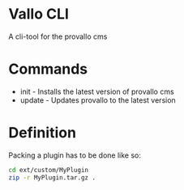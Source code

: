 # Vallo CLI

A cli-tool for the provallo cms

# Commands
- init - Installs the latest version of provallo cms
- update - Updates provallo to the latest version

# Definition
Packing a plugin has to be done like so:
```bash
cd ext/custom/MyPlugin
zip -r MyPlugin.tar.gz .
```